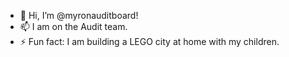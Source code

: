 - 👋 Hi, I’m @myronauditboard!
- 📫 I am on the Audit team.
- ⚡ Fun fact: I am building a LEGO city at home with my children.

<!---
myronauditboard/myronauditboard is a ✨ special ✨ repository because its `README.md` (this file) appears on your GitHub profile.
You can click the Preview link to take a look at your changes.
--->
